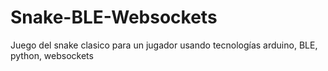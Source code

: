 # Snake-BLE-Websockets
Juego del snake clasico para un jugador usando tecnologías arduino, BLE, python, websockets
